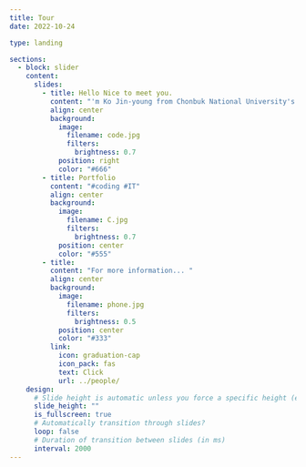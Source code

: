 ```yaml
---
title: Tour
date: 2022-10-24

type: landing

sections:
  - block: slider
    content:
      slides:
        - title: Hello Nice to meet you.
          content: "'m Ko Jin-young from Chonbuk National University's IT Intelligence and Information."
          align: center
          background:
            image:
              filename: code.jpg
              filters:
                brightness: 0.7
            position: right
            color: "#666"
        - title: Portfolio
          content: "#coding #IT"
          align: center
          background:
            image:
              filename: C.jpg
              filters:
                brightness: 0.7
            position: center
            color: "#555"
        - title:
          content: "For more information... "
          align: center
          background:
            image:
              filename: phone.jpg
              filters:
                brightness: 0.5
            position: center
            color: "#333"
          link:
            icon: graduation-cap
            icon_pack: fas
            text: Click
            url: ../people/
    design:
      # Slide height is automatic unless you force a specific height (e.g. '400px')
      slide_height: ""
      is_fullscreen: true
      # Automatically transition through slides?
      loop: false
      # Duration of transition between slides (in ms)
      interval: 2000
---
```


